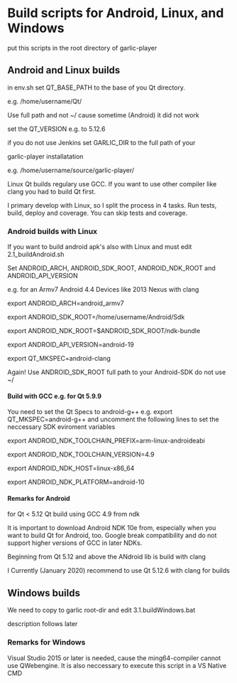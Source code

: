 # Build scripts for Android, Linux, and Windows

put this scripts in the root directory of garlic-player

## Android and Linux builds

in env.sh set QT_BASE_PATH to the base of you Qt directory.

e.g. /home/username/Qt/

Use full path and not ~/ cause sometime (Android) it did not work

set the QT_VERSION e.g. to 5.12.6

if you do not use Jenkins set GARLIC_DIR to the full path of your

garlic-player installatation

e.g. /home/username/source/garlic-player/

Linux Qt builds regulary use GCC. If you want to use other compiler like clang you had to build Qt first.

I primary develop with Linux, so I split the process in 4 tasks. Run tests, build, deploy and coverage.
You can skip tests and coverage.

### Android builds with Linux

If you want to build android apk's also with Linux and must edit 2.1_buildAndroid.sh

Set	ANDROID_ARCH, ANDROID_SDK_ROOT, ANDROID_NDK_ROOT and ANDROID_API_VERSION

e.g. for an Armv7 Android 4.4 Devices like 2013 Nexus with clang

export ANDROID_ARCH=android_armv7

export ANDROID_SDK_ROOT=/home/username/Android/Sdk 

export ANDROID_NDK_ROOT=$ANDROID_SDK_ROOT/ndk-bundle

export ANDROID_API_VERSION=android-19 

export QT_MKSPEC=android-clang 

Again! Use ANDROID_SDK_ROOT full path to your Android-SDK do not use ~/

#### Build with GCC e.g. for Qt 5.9.9

You need to set the Qt Specs to android-g++ e.g. export QT_MKSPEC=android-g++ and uncomment the following lines to set the neccessary SDK eviroment variables

export ANDROID_NDK_TOOLCHAIN_PREFIX=arm-linux-androideabi

export ANDROID_NDK_TOOLCHAIN_VERSION=4.9

export ANDROID_NDK_HOST=linux-x86_64

export ANDROID_NDK_PLATFORM=android-10

#### Remarks for Android
for Qt < 5.12 Qt build using GCC 4.9 from ndk

It is important to download Android NDK 10e from, especially when you want to build Qt for Android, too.
Google break compatibility and do not support higher versions of GCC in later NDKs.

Beginning from Qt 5.12 and above the ANdroid lib is build with clang

I Currently (January 2020)  recommend to use Qt 5.12.6 with clang for builds

## Windows builds
We need to copy to garlic root-dir and edit 3.1.buildWindows.bat

description follows later

### Remarks for Windows
Visual Studio 2015 or later is needed, cause the ming64-compiler cannot use QWebengine. 
It is also neccessary to execute this script in a VS Native CMD
